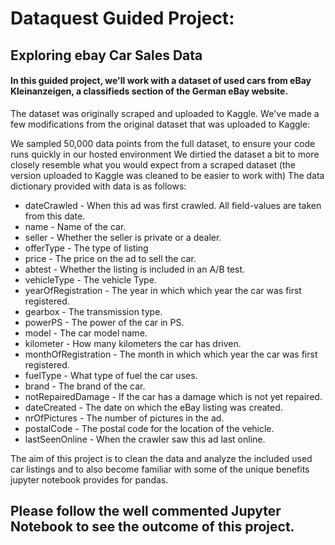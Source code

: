 
# Dataquest Guided Project:
## Exploring ebay Car Sales Data
#### In this guided project, we'll work with a dataset of used cars from eBay Kleinanzeigen, a classifieds section of the German eBay website.

The dataset was originally scraped and uploaded to Kaggle. We've made a few modifications from the original dataset that was uploaded to Kaggle:

We sampled 50,000 data points from the full dataset, to ensure your code runs quickly in our hosted environment
We dirtied the dataset a bit to more closely resemble what you would expect from a scraped dataset (the version uploaded to Kaggle was cleaned to be easier to work with)
The data dictionary provided with data is as follows:

* dateCrawled - When this ad was first crawled. All field-values are taken from this date.
* name - Name of the car.
* seller - Whether the seller is private or a dealer.
* offerType - The type of listing
* price - The price on the ad to sell the car.
* abtest - Whether the listing is included in an A/B test.
* vehicleType - The vehicle Type.
* yearOfRegistration - The year in which which year the car was first registered.
* gearbox - The transmission type.
* powerPS - The power of the car in PS.
* model - The car model name.
* kilometer - How many kilometers the car has driven.
* monthOfRegistration - The month in which which year the car was first registered.
* fuelType - What type of fuel the car uses.
* brand - The brand of the car.
* notRepairedDamage - If the car has a damage which is not yet repaired.
* dateCreated - The date on which the eBay listing was created.
* nrOfPictures - The number of pictures in the ad.
* postalCode - The postal code for the location of the vehicle.
* lastSeenOnline - When the crawler saw this ad last online.

The aim of this project is to clean the data and analyze the included used car listings and to also become familiar with some of the unique benefits jupyter notebook provides for pandas.

## Please follow the well commented Jupyter Notebook to see the outcome of this project.
